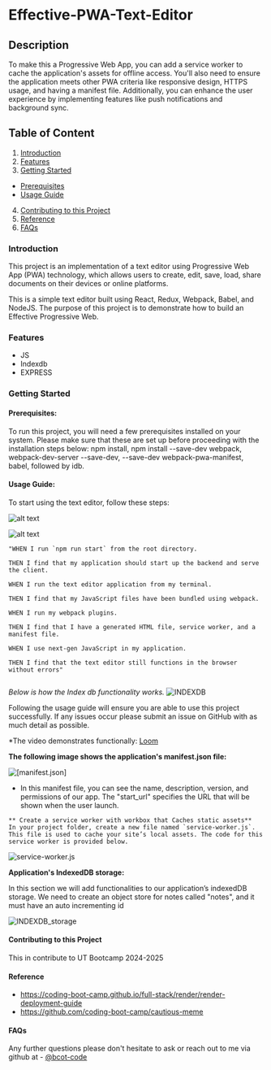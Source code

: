 # Effective-PWA-Text-Editor

## Description

To make this a Progressive Web App, you can add a service worker to cache the application's assets for offline access. You'll also need to ensure the application meets other PWA criteria like responsive design, HTTPS usage, and having a manifest file. Additionally, you can enhance the user experience by implementing features like push notifications and background sync.

## Table of Content

1. [Introduction](#introduction)
2. [Features](#features)
3. [Getting Started](#getting-started)

- [Prerequisites](#prerequisites)
- [Usage Guide](#usage-guide)

4. [Contributing to this Project](#contributing-to-this-project)
5. [Reference](#reference)
6. [FAQs](#faqs)

### Introduction

This project is an implementation of a text editor using Progressive Web App (PWA) technology, which allows users to create, edit, save, load, share documents on their devices or online platforms.

This is a simple text editor built using React, Redux, Webpack, Babel, and NodeJS. The purpose of this project is to demonstrate how to build an Effective Progressive Web.

### Features

- JS
- Indexdb
- EXPRESS

### Getting Started

#### Prerequisites:

To run this project, you will need a few prerequisites installed on your system. Please make sure that these are set up before proceeding with the installation steps below: npm install, npm install --save-dev webpack, webpack-dev-server --save-dev, --save-dev webpack-pwa-manifest, babel, followed by idb.

#### Usage Guide:

To start using the text editor, follow these steps:

![alt text](/images/Screen%20Shot.png)

![alt text](/images/demostration.png)

```
"WHEN I run `npm run start` from the root directory.

THEN I find that my application should start up the backend and serve the client.

WHEN I run the text editor application from my terminal.

THEN I find that my JavaScript files have been bundled using webpack.

WHEN I run my webpack plugins.

THEN I find that I have a generated HTML file, service worker, and a manifest file.

WHEN I use next-gen JavaScript in my application.

THEN I find that the text editor still functions in the browser without errors"


```

_Below is how the Index db functionality works._
![INDEXDB](/images/generateIdb.png)

Following the usage guide will ensure you are able to use this project successfully. If any issues occur please submit an issue on GitHub with as much detail as possible.

\*The video demonstrates functionally: [Loom](https://www.loom.com/share/0753ed97b33a4e1fb3b866a9eee6d742?sid=c91c8d40-3e24-4177-a05b-55e10d6b9d52)

**The following image shows the application's manifest.json file:**

![[manifest.json]](./images/Screen%20Shot-manifest.png)

- In this manifest file, you can see the name, description, version, and permissions of our app. The "start_url" specifies the URL that will be shown when the user launch.

```
** Create a service worker with workbox that Caches static assets**
In your project folder, create a new file named `service-worker.js`. This file is used to cache your site’s local assets. The code for this service worker is provided below.

```

![service-worker.js](./images/service-worker.png)

**Application's IndexedDB storage:**

In this section we will add functionalities to our application’s indexedDB storage. We need to create an object store for notes called "notes", and it must have an auto incrementing id

![INDEXDB_storage](./images/indexDB_storage.png)

#### Contributing to this Project

This in contribute to UT Bootcamp 2024-2025

#### Reference

- https://coding-boot-camp.github.io/full-stack/render/render-deployment-guide
- https://github.com/coding-boot-camp/cautious-meme

#### FAQs

Any further questions please don't hesitate to ask or reach out
to me via github at - [@bcot-code](https://github.com/bcot-code/effective-PWA-Text-Editor)

